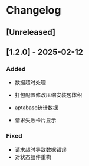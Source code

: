 
# Changelog

## [Unreleased]

## [1.2.0] - 2025-02-12

### Added

- 数据超时处理

- 打包配置修改压缩安装包体积

- aptabase统计数据

- 请求失败卡片显示

### Fixed

- 请求超时导致数据错误
- 对状态组件重构